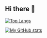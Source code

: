 ## Hi there 👋

[![Top Langs](https://github-readme-stats.vercel.app/api/top-langs/?username=cirth9)](https://github.com/anuraghazra/github-readme-stats&show_icons=true&theme=cobalt)


[![My GitHub stats](https://github-readme-stats.vercel.app/api?username=cirth9)](https://github.com/anuraghazra/github-readme-stats&show_icons=true&theme=cobalt)


<!--
**cirth9/cirth9** is a ✨ _special_ ✨ repository because its `README.md` (this file) appears on your GitHub profile.

Here are some ideas to get you started:

- 🔭 I’m currently working on ...
- 🌱 I’m currently learning ...
- 👯 I’m looking to collaborate on ...
- 🤔 I’m looking for help with ...
- 💬 Ask me about ...
- 📫 How to reach me: ...
- 😄 Pronouns: ...
- ⚡ Fun fact: ...
-->

